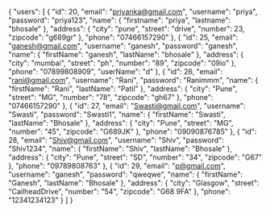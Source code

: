 {
  "users": [
    {
      "id": 20,
      "email": "priyanka@gmail.com",
      "username": "priya",
      "password": "priya123",
      "name": {
        "firstname": "priya",
        "lastname": "bhosale"
      },
      "address": {
        "city": "pune",
        "street": "drive",
        "number": 23,
        "zipcode": "g689gr"
      },
      "phone": "07466157290"
    },
    {
      "id": 25,
      "email": "ganesh@gmail.com",
      "username": "ganesh",
      "password": "ganesh",
      "name": {
        "firstName": "ganesh",
        "lastName": "bhosale"
      },
      "address": {
        "city": "mumbai",
        "street": "ph",
        "number": "89",
        "zipcode": "09io"
      },
      "phone": "07899808909",
      "userName": "d"
    },
    {
      "id": 26,
      "email": "rani@gmail.com",
      "username": "Rani",
      "password": "Ranimmm",
      "name": {
        "firstName": "Rani",
        "lastName": "Patil"
      },
      "address": {
        "city": "Pune",
        "street": "MG",
        "number": "78",
        "zipcode": "gh67"
      },
      "phone": "07466157290"
    },
    {
      "id": 27,
      "email": "Swasti@gmail.com",
      "username": "Swasti",
      "password": "Swasti1",
      "name": {
        "firstName": "Swasti",
        "lastName": "Bhosale"
      },
      "address": {
        "city": "Pune",
        "street": "MG",
        "number": "45",
        "zipcode": "G689JK"
      },
      "phone": "09090876785"
    },
    {
      "id": 28,
      "email": "Shiv@gmail.com",
      "username": "Shiv",
      "password": "Shiv1234",
      "name": {
        "firstName": "Shiv",
        "lastName": "Bhosale"
      },
      "address": {
        "city": "Pune",
        "street": "SD",
        "number": "34",
        "zipcode": "G67"
      },
      "phone": "09789808763"
    },
    {
      "id": 29,
      "email": "p@gmail.com",
      "username": "ganesh",
      "password": "qweqwe",
      "name": {
        "firstName": "Ganesh",
        "lastName": "Bhosale"
      },
      "address": {
        "city": "Glasgow",
        "street": "CailheadDrive",
        "number": "54",
        "zipcode": "G68 9FA"
      },
      "phone": "12341234123"
    }
  ]
}
